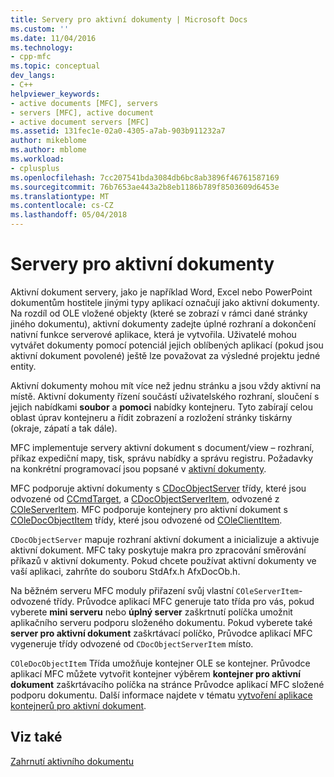 ```yaml
---
title: Servery pro aktivní dokumenty | Microsoft Docs
ms.custom: ''
ms.date: 11/04/2016
ms.technology:
- cpp-mfc
ms.topic: conceptual
dev_langs:
- C++
helpviewer_keywords:
- active documents [MFC], servers
- servers [MFC], active document
- active document servers [MFC]
ms.assetid: 131fec1e-02a0-4305-a7ab-903b911232a7
author: mikeblome
ms.author: mblome
ms.workload:
- cplusplus
ms.openlocfilehash: 7cc207541bda3084db6bc8ab3896f46761587169
ms.sourcegitcommit: 76b7653ae443a2b8eb1186b789f8503609d6453e
ms.translationtype: MT
ms.contentlocale: cs-CZ
ms.lasthandoff: 05/04/2018
---
```

# <a name="active-document-servers"></a>Servery pro aktivní dokumenty
Aktivní dokument servery, jako je například Word, Excel nebo PowerPoint dokumentům hostitele jinými typy aplikací označují jako aktivní dokumenty. Na rozdíl od OLE vložené objekty (které se zobrazí v rámci dané stránky jiného dokumentu), aktivní dokumenty zadejte úplné rozhraní a dokončení nativní funkce serverové aplikace, která je vytvořila. Uživatelé mohou vytvářet dokumenty pomocí potenciál jejich oblíbených aplikací (pokud jsou aktivní dokument povolené) ještě lze považovat za výsledné projektu jedné entity.  
  
 Aktivní dokumenty mohou mít více než jednu stránku a jsou vždy aktivní na místě. Aktivní dokumenty řízení součástí uživatelského rozhraní, sloučení s jejich nabídkami **soubor** a **pomoci** nabídky kontejneru. Tyto zabírají celou oblast úprav kontejneru a řídit zobrazení a rozložení stránky tiskárny (okraje, zápatí a tak dále).  
  
 MFC implementuje servery aktivní dokument s document/view – rozhraní, příkaz expediční mapy, tisk, správu nabídky a správu registru. Požadavky na konkrétní programovací jsou popsané v [aktivní dokumenty](../mfc/active-documents.md).  
  
 MFC podporuje aktivní dokumenty s [CDocObjectServer](../mfc/reference/cdocobjectserver-class.md) třídy, které jsou odvozené od [CCmdTarget](../mfc/reference/ccmdtarget-class.md), a [CDocObjectServerItem](../mfc/reference/cdocobjectserveritem-class.md), odvozené z [ COleServerItem](../mfc/reference/coleserveritem-class.md). MFC podporuje kontejnery pro aktivní dokument s [COleDocObjectItem](../mfc/reference/coledocobjectitem-class.md) třídy, které jsou odvozené od [COleClientItem](../mfc/reference/coleclientitem-class.md).  
  
 `CDocObjectServer` mapuje rozhraní aktivní dokument a inicializuje a aktivuje aktivní dokument. MFC taky poskytuje makra pro zpracování směrování příkazů v aktivní dokumenty. Pokud chcete používat aktivní dokumenty ve vaší aplikaci, zahrňte do souboru StdAfx.h AfxDocOb.h.  
  
 Na běžném serveru MFC moduly přiřazení svůj vlastní `COleServerItem`-odvozené třídy. Průvodce aplikací MFC generuje tato třída pro vás, pokud vyberete **mini serveru** nebo **úplný server** zaškrtnutí políčka umožnit aplikačního serveru podporu složeného dokumentu. Pokud vyberete také **server pro aktivní dokument** zaškrtávací políčko, Průvodce aplikací MFC vygeneruje třídy odvozené od `CDocObjectServerItem` místo.  
  
 `COleDocObjectItem` Třída umožňuje kontejner OLE se kontejner. Průvodce aplikací MFC můžete vytvořit kontejner výběrem **kontejner pro aktivní dokument** zaškrtávacího políčka na stránce Průvodce aplikací MFC složené podporu dokumentu. Další informace najdete v tématu [vytvoření aplikace kontejnerů pro aktivní dokument](../mfc/creating-an-active-document-container-application.md).  
  
## <a name="see-also"></a>Viz také  
 [Zahrnutí aktivního dokumentu](../mfc/active-document-containment.md)

